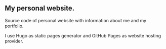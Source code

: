 ## My personal website.

Source code of personal website with information about me and my portfolio.

I use Hugo as static pages generator and GitHub Pages as website hosting provider.